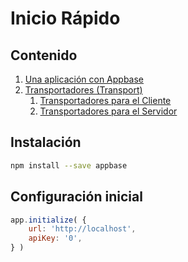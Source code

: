 # Inicio Rápido

## Contenido
1. [Una aplicación con Appbase][Appbase]
2. [Transportadores (Transport)][Transports]
    1. [Transportadores para el Cliente][Transport Client]
    2. [Transportadores para el Servidor][Transport Server]

## Instalación

```bash
npm install --save appbase
```

## Configuración inicial

```javascript
app.initialize( {
    url: 'http://localhost',
    apiKey: '0',
} )
```

[Appbase]: ./Appbase/README.md
[Transports]: ./Transport/README.md
[Transport Client]: ./Transport/TransportClient.md
[Transport Server]: ./Transport/TransportServer.md
